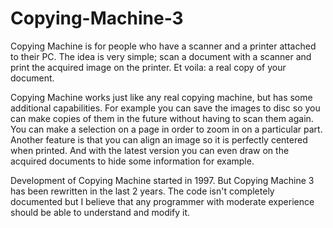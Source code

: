 # Copying-Machine-3

Copying Machine is for people who have a scanner and a printer attached to their PC. The idea is very simple; scan a document with a scanner and print the acquired image on the printer. Et voila: a real copy of your document.

Copying Machine works just like any real copying machine, but has some additional capabilities. For example you can save the images to disc so you can make copies of them in the future without having to scan them again. You can make a selection on a page in order to zoom in on a particular part. Another feature is that you can align an image so it is perfectly centered when printed. And with the latest version you can even draw on the acquired documents to hide some information for example.

Development of Copying Machine started in 1997. But Copying Machine 3 has been rewritten in the last 2 years. The code isn't completely documented but I believe that any programmer with moderate experience should be able to understand and modify it.
